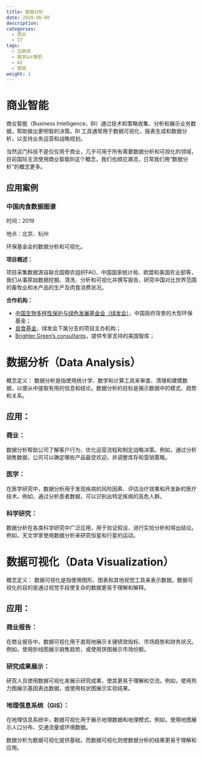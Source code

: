 ```yaml
---
title: 数据分析
date: 2020-06-08
description: 
categories:
  - 商业
  - IT
tags:
  - 互联网
  - 数学&计算机
  - AI
  - 营销
weight: 1
---
```



# 商业智能

商业智能（Business Intelligence，BI）通过技术和策略收集、分析和展示业务数据，帮助做出更明智的决策。BI 工具通常用于数据可视化、报表生成和数据分析，以支持业务运营和战略规划。

当然这门科技不是仅仅用于商业，几乎可用于所有需要数据分析和可视化的领域，目前国际主流使用商业智能BI这个概念，我们也顺应潮流，日常我们用“数据分析”的概念更多。


## 应用案例

### 中国肉食数据图谱

时间：2019

地点：北京、杭州

环保基金会的数据分析和可视化。

**项目概述：**

项目采集数据源自联合国粮农组织FAO、中国国家统计局、欧盟和美国农业部等，我们从事原始数据挖掘、清洗、分析和可视化并撰写报告，研究中国对比世界范围的畜牧业和水产品的生产及肉食消费状况。

**合作机构：**

- [中国生物多样性保护与绿色发展基金会（绿发会）](https://en.wikipedia.org/wiki/China_Biodiversity_Conservation_and_Green_Development_Foundation)，中国政府背景的大型环保基金；
- [良食基金](https://www.goodfoodchina.net/en)，绿发会下属分支的项目主办机构；
- [Brighter Green’s consultants](https://brightergreen.org/)，提供专家支持的美国智库；


# 数据分析（Data Analysis）

概念定义： 数据分析是指使用统计学、数学和计算工具来审查、清理和建模数据，以便从中提取有用的信息和结论。数据分析的目标是揭示数据中的模式、趋势和关系。

## 应用：

### 商业：
数据分析帮助公司了解客户行为、优化运营流程和制定战略决策。例如，通过分析销售数据，公司可以确定哪些产品最受欢迎，并调整库存和营销策略。

### 医学：
在医学研究中，数据分析用于发现疾病的风险因素、评估治疗效果和开发新的医疗技术。例如，通过分析患者数据，可以识别出特定疾病的高危人群。

### 科学研究：
数据分析在各类科学研究中广泛应用，用于验证假设、进行实验分析和得出结论。例如，天文学家使用数据分析来研究恒星和行星的运动。

# 数据可视化（Data Visualization）
概念定义： 数据可视化是指使用图形、图表和其他视觉工具来表示数据。数据可视化的目的是通过视觉手段使复杂的数据更易于理解和解释。

## 应用：

### 商业报告：

在商业报告中，数据可视化用于直观地展示关键绩效指标、市场趋势和财务状况。例如，使用折线图展示销售趋势，或使用饼图展示市场份额。

### 研究成果展示：

研究人员使用数据可视化来展示研究成果，使其更易于理解和交流。例如，使用热力图展示基因表达数据，或使用柱状图展示实验结果。

### 地理信息系统（GIS）：

在地理信息系统中，数据可视化用于展示地理数据和地理模式。例如，使用地图展示人口分布、交通流量或环境数据。

数据分析为数据可视化提供基础，而数据可视化则使数据分析的结果更易于理解和应用。